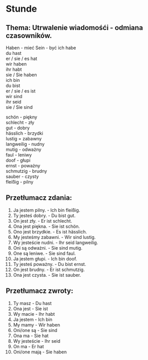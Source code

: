 # Stunde 
## Thema: Utrwalenie wiadomośći - odmiana czasowników.
Haben - mieć
Sein - być
ich habe  
du hast  
er / sie / es hat    
wir haben  
ihr habt  
sie / Sie haben  
ich bin  
du bist  
er / sie / es ist  
wir sind  
ihr seid  
sie / Sie sind  
  
schön - piękny  
schlecht - zły  
gut - dobry  
hässlich - brzydki  
lustig = zabawny  
langweilig - nudny  
mutig - odważny  
faul - leniwy  
doof - głupi  
ernst - poważny  
schmutzig - brudny    
sauber - czysty  
fleißig - pilny  
## Przetłumacz zdania:
1. Ja jestem pilny. - Ich bin fleißig.
2. Ty jesteś dobry. - Du bist gut.
3. On jest zły. - Er ist schlecht.
4. Ona jest piękna. - Sie ist schön.
5. Ono jest brzydkie. - Es ist hässlich.
6. My jesteśmy zabawni. - Wir sind lustig.
7. Wy jesteście nudni. - Ihr seid langweilig.
8. Oni są odważni. - Sie sind mutig.
9. One są leniwe. - Sie sind faul.
10. Ja jestem głupi. - Ich bin doof.
11. Ty jesteś poważny. - Du bist ernst.
12. On jest brudny. - Er ist schmutzig.
13. Ona jest czysta. - Sie ist sauber.
## Przetłumacz zwroty:
1. Ty masz - Du hast
2. Ona jest - Sie ist
3. Wy macie - Ihr habt
4. Ja jestem - Ich bin
5. My mamy - Wir haben
6. Oni/one są - Sie sind
7. Ona ma - Sie hat
8. Wy jesteście - Ihr seid
9. On ma - Er hat
10. Oni/one mają - Sie haben
